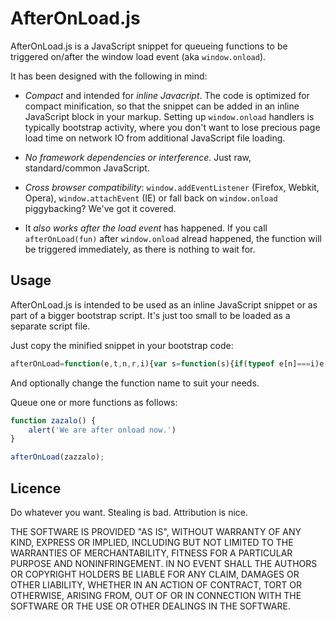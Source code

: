 AfterOnLoad.js
==============


AfterOnLoad.js is a JavaScript snippet for queueing functions
to be triggered on/after the window load event (aka ```window.onload```).


It has been designed with the following in mind:

*   *Compact* and intended for *inline Javacript*.
    The code is optimized for compact minification,
    so that the snippet can be added in an
    inline JavaScript block in your markup.
    Setting up ```window.onload``` handlers
    is typically bootstrap activity, where you don't want
    to lose precious page load time on network IO from
    additional JavaScript file loading.

*   *No framework dependencies or interference*.
    Just raw, standard/common JavaScript.

*   *Cross browser compatibility*:
    ```window.addEventListener``` (Firefox, Webkit, Opera),
    ```window.attachEvent``` (IE)
    or fall back on ```window.onload``` piggybacking?
    We've got it covered.

*   It *also works after the load event* has happened.
    If you call ```afterOnLoad(fun)``` after
    ```window.onload``` alread happened, the function will be
    triggered immediately, as there is nothing to wait for.



Usage
-----

AfterOnLoad.js is intended to be used as an inline JavaScript
snippet or as part of a bigger bootstrap script.
It's just too small to be loaded as a separate script file.

Just copy the minified snippet in your bootstrap code:

```javascript
afterOnLoad=function(e,t,n,r,i){var s=function(s){if(typeof e[n]===i)e[n]("load",s,!1);else if(typeof e[r]===i)e[r](t,s);else{var o=e[t];typeof o!==i?e[t]=s:e[t]=function(e){o(e),s(e)}}},o=!1;return s(function(){o=!0}),function(e){o?e():s(e)}}(window,"onload","addEventListener","attachEvent","function");
```
And optionally change the function name to suit your needs.

Queue one or more functions as follows:

```javascript
function zazalo() {
    alert('We are after onload now.')
}

afterOnLoad(zazzalo);
```

Licence
-------

Do whatever you want. Stealing is bad. Attribution is nice.

THE SOFTWARE IS PROVIDED "AS IS", WITHOUT WARRANTY OF ANY KIND,
EXPRESS OR IMPLIED, INCLUDING BUT NOT LIMITED TO THE WARRANTIES
OF MERCHANTABILITY, FITNESS FOR A PARTICULAR PURPOSE AND
NONINFRINGEMENT. IN NO EVENT SHALL THE AUTHORS OR COPYRIGHT
HOLDERS BE LIABLE FOR ANY CLAIM, DAMAGES OR OTHER LIABILITY,
WHETHER IN AN ACTION OF CONTRACT, TORT OR OTHERWISE, ARISING
FROM, OUT OF OR IN CONNECTION WITH THE SOFTWARE OR THE USE OR
OTHER DEALINGS IN THE SOFTWARE.
